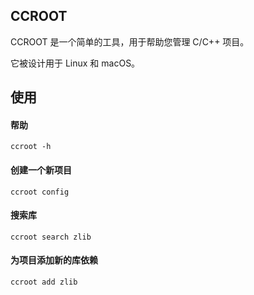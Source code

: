 ## CCROOT

CCROOT 是一个简单的工具，用于帮助您管理 C/C++ 项目。

它被设计用于 Linux 和 macOS。


## 使用

#### 帮助

```shell
ccroot -h
```

#### 创建一个新项目

```shell
ccroot config
```

#### 搜索库

```shell
ccroot search zlib
```


#### 为项目添加新的库依赖

```shell
ccroot add zlib
```

